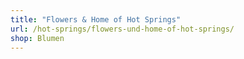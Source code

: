 ```yaml
---
title: "Flowers & Home of Hot Springs"
url: /hot-springs/flowers-und-home-of-hot-springs/
shop: Blumen
---
```

